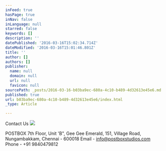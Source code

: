 ```yaml
---
inFeed: true
hasPage: true
inNav: false
inLanguage: null
starred: false
keywords: []
description: ''
datePublished: '2016-03-16T15:02:34.714Z'
dateModified: '2016-03-16T15:01:46.801Z'
title: ''
author: []
authors: []
publisher:
  name: null
  domain: null
  url: null
  favicon: null
sourcePath: _posts/2016-03-16-b03ba9ec-680a-4c10-b489-4d32613e45e6.md
published: true
url: b03ba9ec-680a-4c10-b489-4d32613e45e6/index.html
_type: Article

---
```

Contact Us
![](https://the-grid-user-content.s3-us-west-2.amazonaws.com/c36a3e07-aa0f-4740-b1ec-9271933be897.png)

  
POSTBOX                                                                                                                                       7th Floor, Unit 'B", Gee Gee Emerald,                                                                              151, Village Road,                                                                                           Nungambakkam, Chennai - 600018                                                                       Email - info@postboxstudios.com                                                                         Phone -  +91 9840479812